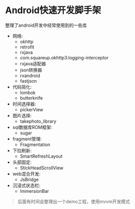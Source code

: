 # Android快速开发脚手架
整理了android开发中经常使用到的一些库

- 网络:
  - okhttp
  - retrofit
  - rxjava
  - com.squareup.okhttp3:logging-interceptor
  - rxjava适配器
  - json转换器
  - rxandroid
  - fastjson
- 代码简化:
	- lombok
	- butterknife
- 时间选择器:
	- pickerView
- 图片选择:
	- takephoto_library
- sql数据库ROM框架:
	- sugar
- fragment管理:
	- Fragmentation
- 下拉刷新:
	- SmartRefreshLayout
- 头部固定:
	- StickHeadScrollView
- web混合开发:
	- JsBridge
- 沉浸式状态栏:
	- ImmersionBar
	
> 后面有时间会整理出一个demo工程，使用mvvm开发模式
